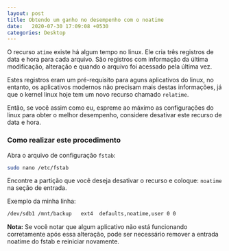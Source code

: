 ```yaml
---
layout: post
title: Obtendo um ganho no desempenho com o noatime
date:   2020-07-30 17:09:08 +0530
categories: Desktop
---
```


O recurso `atime` existe há algum tempo no linux. Ele cria três registros de data e hora para cada arquivo. São registros com informação da última modificação, alteração e quando o arquivo foi acessado pela última vez.

Estes registros eram um pré-requisito para aguns aplicativos do linux, no entanto, os aplicativos modernos não precisam mais destas informações, já que o kernel linux hoje tem um novo recurso chamado `relatime`. 

Então, se você assim como eu, espreme ao máximo as configurações do linux para obter o melhor desempenho, considere desativar este recurso de data e hora. 

### Como realizar este procedimento

Abra o arquivo de configuração `fstab`:

```bash
sudo nano /etc/fstab
```

Encontre a partição que você deseja desativar o recurso e coloque: `noatime` na seção de entrada.

Exemplo da minha linha:

```bash
/dev/sdb1 /mnt/backup   ext4  defaults,noatime,user 0 0
```



**Nota:** Se você notar que algum aplicativo não está funcionando corretamente após essa alteração, pode ser necessário remover a entrada noatime do fstab e reiniciar novamente. 